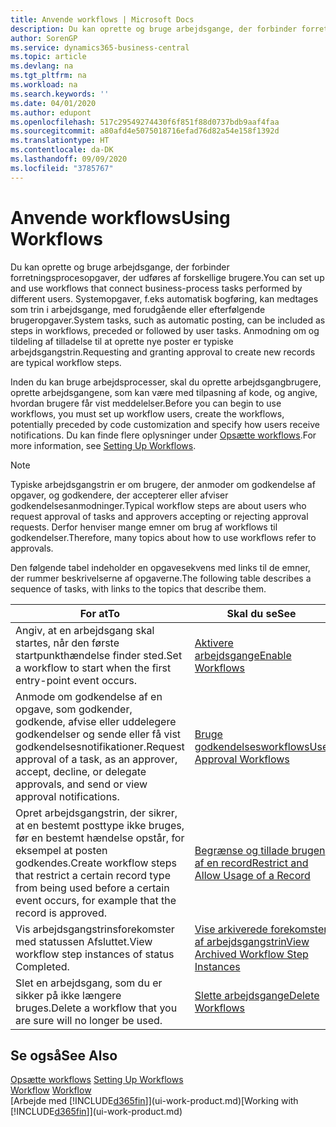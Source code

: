 ```yaml
---
title: Anvende workflows | Microsoft Docs
description: Du kan oprette og bruge arbejdsgange, der forbinder forretningsprocesopgaver, der udføres af forskellige brugere. Systemopgaver, f.eks automatisk bogføring, kan medtages som trin i arbejdsgange, med forudgående eller efterfølgende brugeropgaver. Anmodning om og tildeling af tilladelse til at oprette nye poster er typiske arbejdsgangstrin.
author: SorenGP
ms.service: dynamics365-business-central
ms.topic: article
ms.devlang: na
ms.tgt_pltfrm: na
ms.workload: na
ms.search.keywords: ''
ms.date: 04/01/2020
ms.author: edupont
ms.openlocfilehash: 517c29549274430f6f851f88d0737bdb9aaf4faa
ms.sourcegitcommit: a80afd4e5075018716efad76d82a54e158f1392d
ms.translationtype: HT
ms.contentlocale: da-DK
ms.lasthandoff: 09/09/2020
ms.locfileid: "3785767"
---
```

# <a name="using-workflows"></a><span data-ttu-id="a17c7-105">Anvende workflows</span><span class="sxs-lookup"><span data-stu-id="a17c7-105">Using Workflows</span></span>
<span data-ttu-id="a17c7-106">Du kan oprette og bruge arbejdsgange, der forbinder forretningsprocesopgaver, der udføres af forskellige brugere.</span><span class="sxs-lookup"><span data-stu-id="a17c7-106">You can set up and use workflows that connect business-process tasks performed by different users.</span></span> <span data-ttu-id="a17c7-107">Systemopgaver, f.eks automatisk bogføring, kan medtages som trin i arbejdsgange, med forudgående eller efterfølgende brugeropgaver.</span><span class="sxs-lookup"><span data-stu-id="a17c7-107">System tasks, such as automatic posting, can be included as steps in workflows, preceded or followed by user tasks.</span></span> <span data-ttu-id="a17c7-108">Anmodning om og tildeling af tilladelse til at oprette nye poster er typiske arbejdsgangstrin.</span><span class="sxs-lookup"><span data-stu-id="a17c7-108">Requesting and granting approval to create new records are typical workflow steps.</span></span>  

 <span data-ttu-id="a17c7-109">Inden du kan bruge arbejdsprocesser, skal du oprette arbejdsgangbrugere, oprette arbejdsgangene, som kan være med tilpasning af kode, og angive, hvordan brugere får vist meddelelser.</span><span class="sxs-lookup"><span data-stu-id="a17c7-109">Before you can begin to use workflows, you must set up workflow users, create the workflows, potentially preceded by code customization and specify how users receive notifications.</span></span> <span data-ttu-id="a17c7-110">Du kan finde flere oplysninger under [Opsætte workflows](across-set-up-workflows.md).</span><span class="sxs-lookup"><span data-stu-id="a17c7-110">For more information, see [Setting Up Workflows](across-set-up-workflows.md).</span></span>  

> [!NOTE]  
>  <span data-ttu-id="a17c7-111">Typiske arbejdsgangstrin er om brugere, der anmoder om godkendelse af opgaver, og godkendere, der accepterer eller afviser godkendelsesanmodninger.</span><span class="sxs-lookup"><span data-stu-id="a17c7-111">Typical workflow steps are about users who request approval of tasks and approvers accepting or rejecting approval requests.</span></span> <span data-ttu-id="a17c7-112">Derfor henviser mange emner om brug af workflows til godkendelser.</span><span class="sxs-lookup"><span data-stu-id="a17c7-112">Therefore, many topics about how to use workflows refer to approvals.</span></span>  

 <span data-ttu-id="a17c7-113">Den følgende tabel indeholder en opgavesekvens med links til de emner, der rummer beskrivelserne af opgaverne.</span><span class="sxs-lookup"><span data-stu-id="a17c7-113">The following table describes a sequence of tasks, with links to the topics that describe them.</span></span>  

|<span data-ttu-id="a17c7-114">**For at**</span><span class="sxs-lookup"><span data-stu-id="a17c7-114">**To**</span></span>|<span data-ttu-id="a17c7-115">**Skal du se**</span><span class="sxs-lookup"><span data-stu-id="a17c7-115">**See**</span></span>|  
|------------|-------------|  
|<span data-ttu-id="a17c7-116">Angiv, at en arbejdsgang skal startes, når den første startpunkthændelse finder sted.</span><span class="sxs-lookup"><span data-stu-id="a17c7-116">Set a workflow to start when the first entry-point event occurs.</span></span>|[<span data-ttu-id="a17c7-117">Aktivere arbejdsgange</span><span class="sxs-lookup"><span data-stu-id="a17c7-117">Enable Workflows</span></span>](across-how-to-enable-workflows.md)|  
|<span data-ttu-id="a17c7-118">Anmode om godkendelse af en opgave, som godkender, godkende, afvise eller uddelegere godkendelser og sende eller få vist godkendelsesnotifikationer.</span><span class="sxs-lookup"><span data-stu-id="a17c7-118">Request approval of a task, as an approver, accept, decline, or delegate approvals, and send or view approval notifications.</span></span>|[<span data-ttu-id="a17c7-119">Bruge godkendelsesworkflows</span><span class="sxs-lookup"><span data-stu-id="a17c7-119">Use Approval Workflows</span></span>](across-how-use-approval-workflows.md)|  
|<span data-ttu-id="a17c7-120">Opret arbejdsgangstrin, der sikrer, at en bestemt posttype ikke bruges, før en bestemt hændelse opstår, for eksempel at posten godkendes.</span><span class="sxs-lookup"><span data-stu-id="a17c7-120">Create workflow steps that restrict a certain record type from being used before a certain event occurs, for example that the record is approved.</span></span>|[<span data-ttu-id="a17c7-121">Begrænse og tillade brugen af en record</span><span class="sxs-lookup"><span data-stu-id="a17c7-121">Restrict and Allow Usage of a Record</span></span>](across-how-to-restrict-and-allow-usage-of-a-record.md)|  
|<span data-ttu-id="a17c7-122">Vis arbejdsgangstrinsforekomster med statussen Afsluttet.</span><span class="sxs-lookup"><span data-stu-id="a17c7-122">View workflow step instances of status Completed.</span></span>|[<span data-ttu-id="a17c7-123">Vise arkiverede forekomster af arbejdsgangstrin</span><span class="sxs-lookup"><span data-stu-id="a17c7-123">View Archived Workflow Step Instances</span></span>](across-how-to-view-archived-workflow-step-instances.md)|  
|<span data-ttu-id="a17c7-124">Slet en arbejdsgang, som du er sikker på ikke længere bruges.</span><span class="sxs-lookup"><span data-stu-id="a17c7-124">Delete a workflow that you are sure will no longer be used.</span></span>|[<span data-ttu-id="a17c7-125">Slette arbejdsgange</span><span class="sxs-lookup"><span data-stu-id="a17c7-125">Delete Workflows</span></span>](across-how-to-delete-workflows.md)|  

## <a name="see-also"></a><span data-ttu-id="a17c7-126">Se også</span><span class="sxs-lookup"><span data-stu-id="a17c7-126">See Also</span></span>  
<span data-ttu-id="a17c7-127">[Opsætte workflows](across-set-up-workflows.md) </span><span class="sxs-lookup"><span data-stu-id="a17c7-127">[Setting Up Workflows](across-set-up-workflows.md) </span></span>  
<span data-ttu-id="a17c7-128">[Workflow](across-workflow.md) </span><span class="sxs-lookup"><span data-stu-id="a17c7-128">[Workflow](across-workflow.md) </span></span>  
<span data-ttu-id="a17c7-129">[Arbejde med [!INCLUDE[d365fin](includes/d365fin_md.md)]](ui-work-product.md)</span><span class="sxs-lookup"><span data-stu-id="a17c7-129">[Working with [!INCLUDE[d365fin](includes/d365fin_md.md)]](ui-work-product.md)</span></span>
